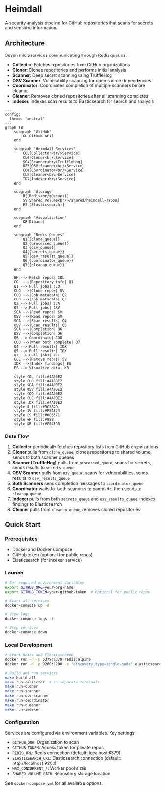 # Heimdall

A security analysis pipeline for GitHub repositories that scans for secrets and sensitive information.

## Architecture

Seven microservices communicating through Redis queues:
- **Collector**: Fetches repositories from GitHub organizations
- **Cloner**: Clones repositories and performs initial analysis
- **Scanner**: Deep secret scanning using TruffleHog
- **OSV Scanner**: Vulnerability scanning for open source dependencies
- **Coordinator**: Coordinates completion of multiple scanners before cleanup
- **Cleaner**: Removes cloned repositories after all scanning completes
- **Indexer**: Indexes scan results to Elasticsearch for search and analysis

```mermaid
---
config:
  theme: 'neutral'
---
graph TB
    subgraph "GitHub"
        GH[GitHub API]
    end
    
    subgraph "Heimdall Services"
        COL[Collector<br/>Service]
        CLO[Cloner<br/>Service]
        SCA[Scanner<br/>TruffleHog]
        OSV[OSV Scanner<br/>Service]
        COO[Coordinator<br/>Service]
        CLE[Cleaner<br/>Service]
        IDX[Indexer<br/>Service]
    end
    
    subgraph "Storage"
        R[(Redis<br/>Queues)]
        SV[Shared Volume<br/>/shared/heimdall-repos]
        ES[(Elasticsearch)]
    end
    
    subgraph "Visualization"
        KB[Kibana]
    end
    
    subgraph "Redis Queues"
        Q1{{clone_queue}}
        Q2{{processed_queue}}
        Q3{{osv_queue}}
        Q4{{secrets_queue}}
        Q5{{osv_results_queue}}
        Q6{{coordinator_queue}}
        Q7{{cleanup_queue}}
    end
    
    GH -->|Fetch repos| COL
    COL -->|Repository info| Q1
    Q1 -->|Pull jobs| CLO
    CLO -->|Clone repos| SV
    CLO -->|Job metadata| Q2
    CLO -->|Job metadata| Q3
    Q2 -->|Pull jobs| SCA
    Q3 -->|Pull jobs| OSV
    SCA -->|Read repos| SV
    OSV -->|Read repos| SV
    SCA -->|Scan results| Q4
    OSV -->|Scan results| Q5
    SCA -->|Completion| Q6
    OSV -->|Completion| Q6
    Q6 -->|Coordinate| COO
    COO -->|When both complete| Q7
    Q4 -->|Pull results| IDX
    Q5 -->|Pull results| IDX
    Q7 -->|Pull jobs| CLE
    CLE -->|Remove repos| SV
    IDX -->|Index findings| ES
    ES -->|Visualize data| KB
    
    style COL fill:#4A90E2
    style CLO fill:#4A90E2
    style SCA fill:#4A90E2
    style OSV fill:#4A90E2
    style COO fill:#4A90E2
    style CLE fill:#4A90E2
    style IDX fill:#4A90E2
    style R fill:#DC382D
    style SV fill:#F5A623
    style ES fill:#005571
    style GH fill:#888
    style KB fill:#F04E98
```

### Data Flow

1. **Collector** periodically fetches repository lists from GitHub organizations
2. **Cloner** pulls from `clone_queue`, clones repositories to shared volume, sends to both scanner queues
3. **Scanner (TruffleHog)** pulls from `processed_queue`, scans for secrets, sends results to `secrets_queue`
4. **OSV Scanner** pulls from `osv_queue`, scans for vulnerabilities, sends results to `osv_results_queue`
5. **Both Scanners** send completion messages to `coordinator_queue`
6. **Coordinator** waits for both scanners to complete, then sends to `cleanup_queue`
7. **Indexer** pulls from both `secrets_queue` and `osv_results_queue`, indexes findings to Elasticsearch
8. **Cleaner** pulls from `cleanup_queue`, removes cloned repositories

## Quick Start

### Prerequisites
- Docker and Docker Compose
- GitHub token (optional for public repos)
- Elasticsearch (for indexer service)

### Launch

```bash
# Set required environment variables
export GITHUB_ORG=your-org-name
export GITHUB_TOKEN=your-github-token  # Optional for public repos

# Start all services
docker-compose up -d

# View logs
docker-compose logs -f

# Stop services
docker-compose down
```

### Local Development

```bash
# Start Redis and Elasticsearch
docker run -d -p 6379:6379 redis:alpine
docker run -d -p 9200:9200 -e "discovery.type=single-node" elasticsearch:8.11.0

# Build and run services
make build-all
make run-collector  # In separate terminals
make run-cloner
make run-scanner
make run-osv-scanner
make run-coordinator
make run-cleaner
make run-indexer
```

### Configuration

Services are configured via environment variables. Key settings:
- `GITHUB_ORG`: Organization to scan
- `GITHUB_TOKEN`: Access token for private repos
- `REDIS_URL`: Redis connection (default: localhost:6379)
- `ELASTICSEARCH_URL`: Elasticsearch connection (default: http://localhost:9200)
- `MAX_CONCURRENT_*`: Worker pool sizes
- `SHARED_VOLUME_PATH`: Repository storage location

See `docker-compose.yml` for all available options.
